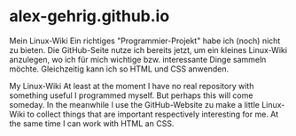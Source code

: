 # alex-gehrig.github.io
Mein Linux-Wiki
Ein richtiges "Programmier-Projekt" habe ich (noch) nicht zu bieten. Die GitHub-Seite nutze ich bereits jetzt, um ein kleines
Linux-Wiki anzulegen, wo ich für mich wichtige bzw. interessante Dinge sammeln möchte. Gleichzeitig kann ich so HTML und
CSS anwenden.


My Linux-Wiki
At least at the moment I have no real repository with something useful I programmed myself. But perhaps this will come
someday. In the meanwhile I use the GitHub-Website zu make a little Linux-Wiki to collect things that are important
respectively interesting for me. At the same time I can work with HTML an CSS.
